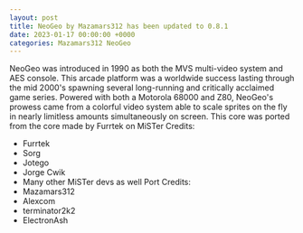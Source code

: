 ```yaml
---
layout: post
title: NeoGeo by Mazamars312 has been updated to 0.8.1
date: 2023-01-17 00:00:00 +0000
categories: Mazamars312 NeoGeo
---
```

NeoGeo was introduced in 1990 as both the MVS multi-video system and AES console. This arcade platform was a worldwide success lasting through the mid 2000's spawning several long-running and critically acclaimed game series. 
Powered with both a Motorola 68000 and Z80, NeoGeo's prowess came from a colorful video system able to scale sprites on the fly in nearly limitless amounts simultaneously on screen.
This core was ported from the core made by Furrtek on MiSTer
Credits:
* Furrtek
* Sorg
* Jotego
* Jorge Cwik
* Many other MiSTer devs as well
Port Credits:
* Mazamars312
* Alexcom
* terminator2k2
* ElectronAsh
